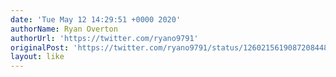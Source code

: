 ```yaml
---
date: 'Tue May 12 14:29:51 +0000 2020'
authorName: Ryan Overton
authorUrl: 'https://twitter.com/ryano9791'
originalPost: 'https://twitter.com/ryano9791/status/1260215619087208448'
layout: like
---
```

